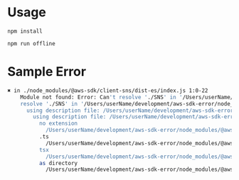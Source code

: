 <!--
title: 'AWS NodeJS Example'
description: 'This template demonstrates how to deploy a NodeJS function running on AWS Lambda using the traditional Serverless Framework.'
layout: Doc
framework: v3
platform: AWS
language: nodeJS
priority: 1
authorLink: 'https://github.com/serverless'
authorName: 'Serverless, inc.'
authorAvatar: 'https://avatars1.githubusercontent.com/u/13742415?s=200&v=4'
-->


# Usage

`npm install`

`npm run offline`

# Sample Error

```bash
✖ in ./node_modules/@aws-sdk/client-sns/dist-es/index.js 1:0-22
    Module not found: Error: Can't resolve './SNS' in '/Users/userName/development/aws-sdk-error/node_modules/@aws-sdk/client-sns/dist-es'
    resolve './SNS' in '/Users/userName/development/aws-sdk-error/node_modules/@aws-sdk/client-sns/dist-es'
      using description file: /Users/userName/development/aws-sdk-error/node_modules/@aws-sdk/client-sns/package.json (relative path: ./dist-es)
        using description file: /Users/userName/development/aws-sdk-error/node_modules/@aws-sdk/client-sns/package.json (relative path: ./dist-es/SNS)
          no extension
            /Users/userName/development/aws-sdk-error/node_modules/@aws-sdk/client-sns/dist-es/SNS doesn't exist
          .ts
            /Users/userName/development/aws-sdk-error/node_modules/@aws-sdk/client-sns/dist-es/SNS.ts doesn't exist
          tsx
            /Users/userName/development/aws-sdk-error/node_modules/@aws-sdk/client-sns/dist-es/SNStsx doesn't exist
          as directory
            /Users/userName/development/aws-sdk-error/node_modules/@aws-sdk/client-sns/dist-es/SNS doesn't exist
```